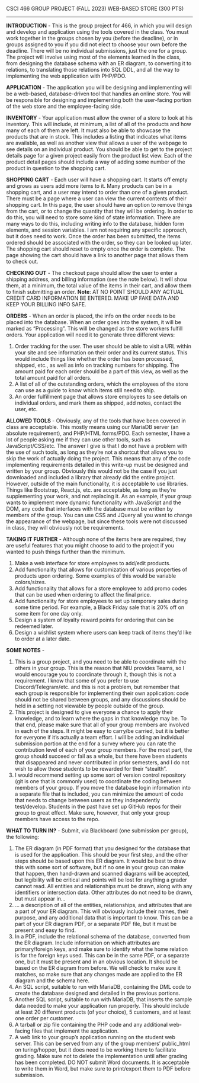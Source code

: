 CSCI 466 GROUP PROJECT (FALL 2023)
WEB-BASED STORE (300 PTS)
__________________________________________

**INTRODUCTION** - 
This is the group project for 466, in which you will design and develop and application using the tools covered in the class. You must work together in the groups chosen by you (before the deadline), or in groups assigned to you if you did not elect to choose your own before the deadline. There will be no individual submissions, just the one for a group.
The project will involve using most of the elements learned in the class, from designing the database schema with an ER diagram, to converting it to relations, to translating those relations into SQL DDL, and all the way to implementing the web application with PHP/PDO.

**APPLICATION** - 
The application you will be designing and implementing will be a web-based, database-driven tool that handles an online store. You will be responsible for designing and implementing both the user-facing portion of the web store and the employee-facing side.

**INVENTORY** - 
Your application must allow the owner of a store to look at his inventory. This will include, at minimum, a list of all of the products and how many of each
of them are left.
It must also be able to showcase the products that are in stock. This includes a listing that indicates what items are available, as well as another view that allows a user of the webpage to see details on an individual product. You should be able to get to the project details page for a given project easily from the product list view.
Each of the product detail pages should include a way of adding some number of the product in question to the shopping cart.

**SHOPPING CART** - 
Each user will have a shopping cart. It starts off empty and grows as users add more items to it. Many products can be in a shopping cart, and a user may intend to order than one of a given product. There must be a page where a user can view the current contents of their shopping cart.
In this page, the user should have an option to remove things from the cart, or to change the quantity that they will be ordering.
In order to do this, you will need to store some kind of state information. There are many ways to do this, including writing info to the database, hidden form elements, and session variables. I am not requiring any specific approach, but it does need to work.
Once the order has been submitted, the items ordered should be associated with the order, so they can be looked up later. The shopping cart should reset to empty once the order is complete.
The page showing the cart should have a link to another page that allows them to check out.

**CHECKING OUT** - 
The checkout page should allow the user to enter a shipping address, and billing information (see the note below). It will show them, at a minimum, the
total value of the items in their cart, and allow them to finish submitting an order.
**Note**: AT NO POINT SHOULD ANY ACTUAL CREDIT CARD INFORMATION BE ENTERED. MAKE UP FAKE DATA AND KEEP YOUR BILLING INFO SAFE.

**ORDERS** - 
When an order is placed, the info on the order needs to be placed into the database. When an order goes into the system, it will be marked as “Processing”. This will be changed as the store workers fulfill orders. Your application will need it to generate three different views:
1. Order tracking for the user. The user should be able to visit a URL within your site and see information on their order and its current status. This would include things like whether the order has been processed, shipped, etc., as well as info on tracking numbers for shipping. The amount paid for each order should be a part of this view, as well as the total amount paid for all orders.
2. A list of all of the outstanding orders, which the employees of the store can use as a guide to know which items still need to ship.
3. An order fulfillment page that allows store employees to see details on individual orders, and mark them as shipped, add notes, contact the user, etc.

**ALLOWED TOOLS** - 
Obviously, any of the tools that have been covered in class are acceptable. This mostly means using our MariaDB server (an absolute requirement), and PHP/HTML forms/PDO.
Each semester, I have a lot of people asking me if they can use other tools, such as JavaScript/CSS/etc. The answer I give is that I do not have a problem with the use of such tools, as long as they’re not a shortcut that allows you to skip the work of actually doing the project.
This means that any of the code implementing requirements detailed in this write-up must be designed and written by your group. Obviously this would not be the case if you just downloaded and included a library that already did the entire project.
However, outside of the main functionality, it is acceptable to use libraries. Things like Bootstrap, React.js, etc. are acceptable, as long as they’re supplementing your work, and not replacing it.
As an example, if your group wants to implement more dynamic functionality with JavaScript and the DOM, any code that interfaces with the database must be written by members of the group.
You can use CSS and JQuery all you want to change the appearance of the webpage, but since these tools were not discussed in class, they will obviously not be requirements.

**TAKING IT FURTHER** - 
Although none of the items here are required, they are useful features that you might choose to add to the project if you wanted to push things further than the minimum.
1. Make a web interface for store employees to add/edit products.
2. Add functionality that allows for customization of various properties of products upon ordering. Some examples of this would be variable colors/sizes.
3. Add functionality that allows for a store employee to add promo codes that can be used when ordering to affect the final price.
4. Add functionality for store employees to set up temporary sales during some time period. For example, a Black Friday sale that is 20% off on some item for one day only.
5. Design a system of loyalty reward points for ordering that can be redeemed later.
6. Design a wishlist system where users can keep track of items they’d like to order at a later date.

**SOME NOTES** - 
1. This is a group project, and you need to be able to coordinate with the others in your group. This is the reason that NIU provides Teams, so I would encourage you to coordinate through it, though this is not a requirement. I know that some of you prefer to use Discord/Telegram/etc. and this is not a problem, but remember that each group is responsible for implementing their own application: code should not be shared between groups, and any discussions should be held in a setting not viewable by people outside of the group.
2. This project is designed to give everyone a chance to apply their knowledge, and to learn where the gaps in that knowledge may be. To that end, please make sure that all of your group members are involved in each of the steps. It might be easy to carry/be carried, but it is better for everyone if it’s actually a team effort. I will be adding an individual submission portion at the end for a survey where you can rate the contribution level of each of your group members. For the most part, the group should succeed or fail as a whole, but there have been students that disappeared and never contributed in prior semesters, and I do not wish to allow those students to be rewarded for their “stealth”.
3. I would recommend setting up some sort of version control repository (git is one that is commonly used) to coordinate the coding between members of your group. If you move the database login information into a separate file that is included, you can minimize the amount of code that needs to change between users as they independently test/develop. Students in the past have set up GitHub repos for their group to great effect. Make sure, however, that only your group members have access to the repo.

**WHAT TO TURN IN?** - 
Submit, via Blackboard (one submission per group), the following:
1. The ER diagram (in PDF format) that you designed for the database that is used for the application. This should be your first step, and the other steps should be based upon this ER diagram. It would be best to draw this with some sort of software, but if no one in your group can make that happen, then hand-drawn and scanned diagrams will be accepted, but legibility will be critical and points will be lost for anything a grader cannot read. All entities and relationships must be drawn, along with any identifiers or intersection data. Other attributes do not need to be drawn, but must appear in…
2. … a description of all of the entities, relationships, and attributes that are a part of your ER diagram. This will obviously include their names, their purpose, and any additional data that is important to know. This can be a part of your ER diagram PDF, or a separate PDF file, but it must be present and easy to find.
3. In a PDF, include the relational schema of the database, converted from the ER diagram. Include information on which attributes are primary/foreign keys, and make sure to identify what the home relation is for the foreign keys used. This can be in the same PDF, or a separate one, but it must be present and in an obvious location. It should be based on the ER diagram from before. We will check to make sure it matches, so make sure that any changes made are applied to the ER diagram and the schema here.
4. An SQL script, suitable to run with MariaDB, containing the DML code to create the database designed and detailed in the previous portions.
5. Another SQL script, suitable to run with MariaDB, that inserts the sample data needed to make your application run properly. This should include at least 20 different products (of your choice), 5 customers, and at least one order per customer.
6. A tarball or zip file containing the PHP code and any additional web-facing files that implement the application.
7. A web link to your group’s application running on the student web server. This can be served from any of the group members’ public_html on turing/hopper, but it does need to be working there to facilitate grading. Make sure not to delete the implementation until after grading has been completed.
DO NOT submit Word documents. It is acceptable to write them in Word, but make sure to print/export them to PDF before submission.
